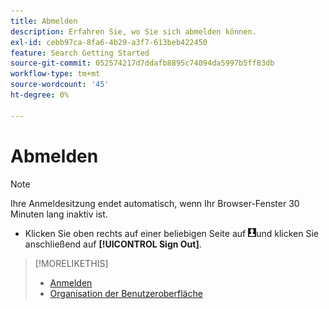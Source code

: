 ```yaml
---
title: Abmelden
description: Erfahren Sie, wo Sie sich abmelden können.
exl-id: cebb97ca-8fa6-4b29-a3f7-613beb422450
feature: Search Getting Started
source-git-commit: 052574217d7ddafb8895c74094da5997b5ff83db
workflow-type: tm+mt
source-wordcount: '45'
ht-degree: 0%

---
```


# Abmelden

>[!NOTE]
>
>Ihre Anmeldesitzung endet automatisch, wenn Ihr Browser-Fenster 30 Minuten lang inaktiv ist.

* Klicken Sie oben rechts auf einer beliebigen Seite auf ![Benutzerprofil](/help/search-social-commerce/assets/user-profile.png "Benutzerprofil")und klicken Sie anschließend auf **[!UICONTROL Sign Out]**.

>[!MORELIKETHIS]
>
>* [Anmelden](log-in.md)
>* [Organisation der Benutzeroberfläche](user-interface.md)
